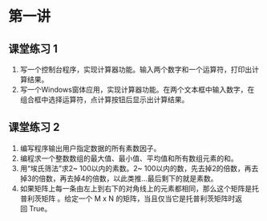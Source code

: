 # 第一讲
## 课堂练习 1
1. 写一个控制台程序，实现计算器功能。输入两个数字和一个运算符，打印出计算结果。
1. 写一个Windows窗体应用，实现计算器功能。在两个文本框中输入数字，在组合框中选择运算符，点计算按钮后显示出计算结果。

## 课堂练习 2
1. 编写程序输出用户指定数据的所有素数因子。
1. 编程求一个整数数组的最大值、最小值、平均值和所有数组元素的和。
1. 用“埃氏筛法”求2~ 100以内的素数。2~ 100以内的数，先去掉2的倍数，再去掉3的倍数，再去掉4的倍数，以此类推...最后剩下的就是素数。
1. 如果矩阵上每一条由左上到右下的对角线上的元素都相同，那么这个矩阵是托普利茨矩阵 。给定一个 M x N 的矩阵，当且仅当它是托普利茨矩阵时返回 True。